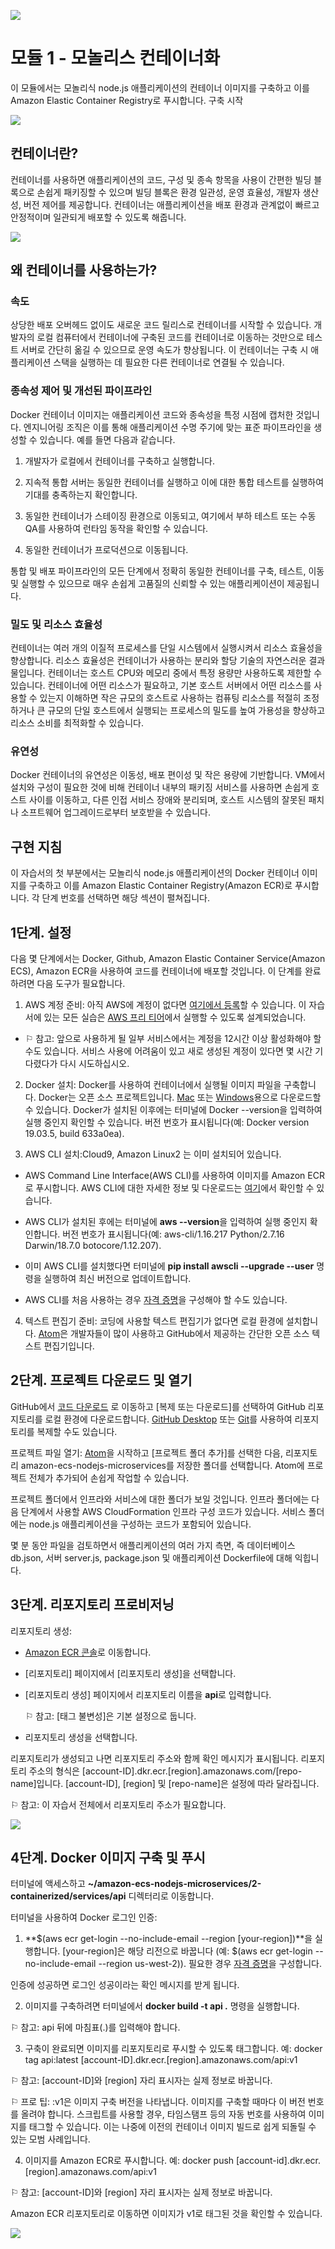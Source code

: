 ![](./images/screenshot-2022-04-24%2017.06.46.png)

# 모듈 1 - 모놀리스 컨테이너화

이 모듈에서는 모놀리식 node.js 애플리케이션의 컨테이너 이미지를 구축하고 이를 Amazon Elastic Container Registry로 푸시합니다. 구축 시작

![](./images/monolith_3-Image-Deployment-to-Amazon-ECR.ef4f8b89baccbd37380998a8d896126df5ed8a3b.png)

## 컨테이너란?
컨테이너를 사용하면 애플리케이션의 코드, 구성 및 종속 항목을 사용이 간편한 빌딩 블록으로 손쉽게 패키징할 수 있으며 빌딩 블록은 환경 일관성, 운영 효율성, 개발자 생산성, 버전 제어를 제공합니다. 컨테이너는 애플리케이션을 배포 환경과 관계없이 빠르고 안정적이며 일관되게 배포할 수 있도록 해줍니다.

![](./images/monolith_2-VM-vs-Containers.78f841efba175556d82f64d1779eb8b725de398d.png)

## 왜 컨테이너를 사용하는가?
### 속도
상당한 배포 오버헤드 없이도 새로운 코드 릴리스로 컨테이너를 시작할 수 있습니다. 개발자의 로컬 컴퓨터에서 컨테이너에 구축된 코드를 컨테이너로 이동하는 것만으로 테스트 서버로 간단히 옮길 수 있으므로 운영 속도가 향상됩니다. 이 컨테이너는 구축 시 애플리케이션 스택을 실행하는 데 필요한 다른 컨테이너로 연결될 수 있습니다.

### 종속성 제어 및 개선된 파이프라인
Docker 컨테이너 이미지는 애플리케이션 코드와 종속성을 특정 시점에 캡처한 것입니다. 엔지니어링 조직은 이를 통해 애플리케이션 수명 주기에 맞는 표준 파이프라인을 생성할 수 있습니다. 예를 들면 다음과 같습니다.

1. 개발자가 로컬에서 컨테이너를 구축하고 실행합니다.

2. 지속적 통합 서버는 동일한 컨테이너를 실행하고 이에 대한 통합 테스트를 실행하여 기대를 충족하는지 확인합니다.

3. 동일한 컨테이너가 스테이징 환경으로 이동되고, 여기에서 부하 테스트 또는 수동 QA를 사용하여 런타임 동작을 확인할 수 있습니다.

4. 동일한 컨테이너가 프로덕션으로 이동됩니다.

통합 및 배포 파이프라인의 모든 단계에서 정확히 동일한 컨테이너를 구축, 테스트, 이동 및 실행할 수 있으므로 매우 손쉽게 고품질의 신뢰할 수 있는 애플리케이션이 제공됩니다.

### 밀도 및 리소스 효율성
컨테이너는 여러 개의 이질적 프로세스를 단일 시스템에서 실행시켜서 리소스 효율성을 향상합니다. 리소스 효율성은 컨테이너가 사용하는 분리와 할당 기술의 자연스러운 결과물입니다. 컨테이너는 호스트 CPU와 메모리 중에서 특정 용량만 사용하도록 제한할 수 있습니다. 컨테이너에 어떤 리소스가 필요하고, 기본 호스트 서버에서 어떤 리소스를 사용할 수 있는지 이해하면 작은 규모의 호스트로 사용하는 컴퓨팅 리소스를 적절히 조정하거나 큰 규모의 단일 호스트에서 실행되는 프로세스의 밀도를 높여 가용성을 향상하고 리소스 소비를 최적화할 수 있습니다.

### 유연성
Docker 컨테이너의 유연성은 이동성, 배포 편이성 및 작은 용량에 기반합니다. VM에서 설치와 구성이 필요한 것에 비해 컨테이너 내부의 패키징 서비스를 사용하면 손쉽게 호스트 사이를 이동하고, 다른 인접 서비스 장애와 분리되며, 호스트 시스템의 잘못된 패치나 소프트웨어 업그레이드로부터 보호받을 수 있습니다. 

## 구현 지침
이 자습서의 첫 부분에서는 모놀리식 node.js 애플리케이션의 Docker 컨테이너 이미지를 구축하고 이를 Amazon Elastic Container Registry(Amazon ECR)로 푸시합니다. 각 단계 번호를 선택하면 해당 섹션이 펼쳐집니다.

## 1단계. 설정
다음 몇 단계에서는 Docker, Github, Amazon Elastic Container Service(Amazon ECS), Amazon ECR을 사용하여 코드를 컨테이너에 배포할 것입니다. 이 단계를 완료하려면 다음 도구가 필요합니다.

1. AWS 계정 준비: 아직 AWS에 계정이 없다면 [여기에서 등록](https://portal.aws.amazon.com/gp/aws/developer/registration/index.html)할 수 있습니다. 이 자습서에 있는 모든 실습은 [AWS 프리 티어](https://aws.amazon.com/free/)에서 실행할 수 있도록 설계되었습니다.

- ⚐ 참고: 앞으로 사용하게 될 일부 서비스에서는 계정을 12시간 이상 활성화해야 할 수도 있습니다. 서비스 사용에 어려움이 있고 새로 생성된 계정이 있다면 몇 시간 기다렸다가 다시 시도하십시오.

2. Docker 설치: Docker를 사용하여 컨테이너에서 실행될 이미지 파일을 구축합니다. Docker는 오픈 소스 프로젝트입니다. [Mac](https://docs.docker.com/docker-for-mac/install/) 또는 [Windows](https://docs.docker.com/docker-for-windows/install/)용으로 다운로드할 수 있습니다.
Docker가 설치된 이후에는 터미널에 Docker --version을 입력하여 실행 중인지 확인할 수 있습니다. 버전 번호가 표시됩니다(예: Docker version 19.03.5, build 633a0ea).

3. AWS CLI 설치:Cloud9, Amazon Linux2 는 이미 설치되어 있습니다.

- AWS Command Line Interface(AWS CLI)를 사용하여 이미지를 Amazon ECR로 푸시합니다. AWS CLI에 대한 자세한 정보 및 다운로드는 [여기](http://docs.aws.amazon.com/cli/latest/userguide/installing.html)에서 확인할 수 있습니다.

- AWS CLI가 설치된 후에는 터미널에 **aws --version**을 입력하여 실행 중인지 확인합니다. 버전 번호가 표시됩니다(예: aws-cli/1.16.217 Python/2.7.16 Darwin/18.7.0 botocore/1.12.207).

- 이미 AWS CLI를 설치했다면 터미널에 **pip install awscli --upgrade --user** 명령을 실행하여 최신 버전으로 업데이트합니다.

- AWS CLI를 처음 사용하는 경우 [자격 증명](https://docs.aws.amazon.com/cli/latest/userguide/cli-chap-configure.html)을 구성해야 할 수도 있습니다.

4. 텍스트 편집기 준비: 코딩에 사용할 텍스트 편집기가 없다면 로컬 환경에 설치합니다. [Atom](https://atom.io/)은 개발자들이 많이 사용하고 GitHub에서 제공하는 간단한 오픈 소스 텍스트 편집기입니다.

## 2단계. 프로젝트 다운로드 및 열기

GitHub에서 [코드 다운로드](https://github.com/awslabs/amazon-ecs-nodejs-microservices/) 로 이동하고 [복제 또는 다운로드]를 선택하여 GitHub 리포지토리를 로컬 환경에 다운로드합니다. [GitHub Desktop](https://desktop.github.com/) 또는 [Git](https://git-scm.com/)를 사용하여 리포지토리를 복제할 수도 있습니다.

프로젝트 파일 열기: [Atom](https://atom.io)을 시작하고 [프로젝트 폴더 추가]를 선택한 다음, 리포지토리 amazon-ecs-nodejs-microservices를 저장한 폴더를 선택합니다. Atom에 프로젝트 전체가 추가되어 손쉽게 작업할 수 있습니다.

프로젝트 폴더에서 인프라와 서비스에 대한 폴더가 보일 것입니다. 인프라 폴더에는 다음 단계에서 사용할 AWS CloudFormation 인프라 구성 코드가 있습니다. 서비스 폴더에는 node.js 애플리케이션을 구성하는 코드가 포함되어 있습니다.

몇 분 동안 파일을 검토하면서 애플리케이션의 여러 가지 측면, 즉 데이터베이스 db.json, 서버 server.js, package.json 및 애플리케이션 Dockerfile에 대해 익힙니다.

## 3단계. 리포지토리 프로비저닝

리포지토리 생성:

- [Amazon ECR 콘솔](https://console.aws.amazon.com/ecs/home?#/repositories)로 이동합니다.

- [리포지토리] 페이지에서 [리포지토리 생성]을 선택합니다.

- [리포지토리 생성] 페이지에서 리포지토리 이름을 **api**로 입력합니다.

    ⚐ 참고: [태그 불변성]은 기본 설정으로 둡니다.

- 리포지토리 생성을 선택합니다.

리포지토리가 생성되고 나면 리포지토리 주소와 함께 확인 메시지가 표시됩니다. 리포지토리 주소의 형식은 [account-ID].dkr.ecr.[region].amazonaws.com/[repo-name]입니다. [account-ID], [region] 및 [repo-name]은 설정에 따라 달라집니다.

⚐ 참고: 이 자습서 전체에서 리포지토리 주소가 필요합니다.

![](./images/1-3-New-Repo.522f613f9043d718abc5e2e7b66054e6fcda4141.png)

## 4단계. Docker 이미지 구축 및 푸시

터미널에 액세스하고 **~/amazon-ecs-nodejs-microservices/2-containerized/services/api** 디렉터리로 이동합니다.

터미널을 사용하여 Docker 로그인 인증:

1. **$(aws ecr get-login --no-include-email --region [your-region])**을 실행합니다. [your-region]은 해당 리전으로 바꿉니다
(예: $(aws ecr get-login --no-include-email --region us-west-2)). 
필요한 경우 [자격 증명](http://docs.aws.amazon.com/cli/latest/userguide/cli-chap-getting-started.html)을 구성합니다.

인증에 성공하면 로그인 성공이라는 확인 메시지를 받게 됩니다.

2. 이미지를 구축하려면 터미널에서 **docker build -t api .** 명령을 실행합니다.

⚐ 참고: api 뒤에 마침표(.)를 입력해야 합니다.

3. 구축이 완료되면 이미지를 리포지토리로 푸시할 수 있도록 태그합니다. 예: docker tag api:latest [account-ID].dkr.ecr.[region].amazonaws.com/api:v1 

⚐ 참고: [account-ID]와 [region] 자리 표시자는 실제 정보로 바꿉니다.

⚐ 프로 팁: :v1은 이미지 구축 버전을 나타냅니다. 이미지를 구축할 때마다 이 버전 번호를 올려야 합니다. 스크립트를 사용할 경우, 타임스탬프 등의 자동 번호를 사용하여 이미지를 태그할 수 있습니다. 이는 나중에 이전의 컨테이너 이미지 빌드로 쉽게 되돌릴 수 있는 모범 사례입니다.

4. 이미지를 Amazon ECR로 푸시합니다. 예: docker push [account-id].dkr.ecr.[region].amazonaws.com/api:v1

⚐ 참고: [account-ID]와 [region] 자리 표시자는 실제 정보로 바꿉니다.

Amazon ECR 리포지토리로 이동하면 이미지가 v1로 태그된 것을 확인할 수 있습니다.

![](./images/m1s4-3-ecr-image-tag.1650b925b840d135c52f16de8f6f3161ebb061e7.png)

<!-- [이전: 소개](./README.md) | [다음: 모놀리스 배포](./module-two.md)
